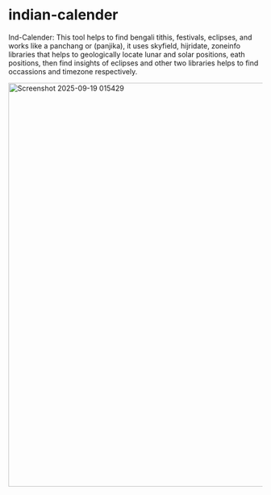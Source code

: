 # indian-calender
Ind-Calender: This tool helps to find bengali tithis, festivals, eclipses, and works like a panchang or (panjika), it uses skyfield, hijridate, zoneinfo libraries that helps to geologically locate lunar and solar positions, eath positions, then find insights of eclipses and other two libraries helps to find occassions and timezone respectively.


<img width="1816" height="800" alt="Screenshot 2025-09-19 015429" src="https://github.com/user-attachments/assets/aaf5d261-3817-4ca0-ba53-eae324c758fb" />
